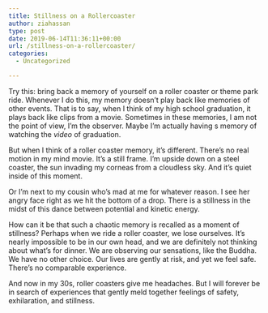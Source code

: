 ```yaml
---
title: Stillness on a Rollercoaster
author: ziahassan
type: post
date: 2019-06-14T11:36:11+00:00
url: /stillness-on-a-rollercoaster/
categories:
  - Uncategorized

---
```

Try this: bring back a memory of yourself on a roller coaster or theme park ride. Whenever I do this, my memory doesn&#8217;t play back like memories of other events. That is to say, when I think of my high school graduation, it plays back like clips from a movie. Sometimes in these memories, I am not the point of view, I&#8217;m the observer. Maybe I&#8217;m actually having s memory of watching the _video_ of graduation. 

But when I think of a roller coaster memory, it&#8217;s different. There&#8217;s no real motion in my mind movie. It&#8217;s a still frame. I&#8217;m upside down on a steel coaster, the sun invading my corneas from a cloudless sky. And it&#8217;s quiet inside of this moment.

Or I&#8217;m next to my cousin who&#8217;s mad at me for whatever reason. I see her angry face right as we hit the bottom of a drop. There is a stillness in the midst of this dance between potential and kinetic energy. 

How can it be that such a chaotic memory is recalled as a moment of stillness? Perhaps when we ride a roller coaster, we lose ourselves. It&#8217;s nearly impossible to be in our own head, and we are definitely not thinking about what&#8217;s for dinner. We are observing our sensations, like the Buddha. We have no other choice. Our lives are gently at risk, and yet we feel safe. There&#8217;s no comparable experience. 

And now in my 30s, roller coasters give me headaches. But I will forever be in search of experiences that gently meld together feelings of safety, exhilaration, and stillness.